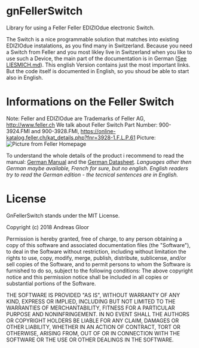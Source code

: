 # gnFellerSwitch
Library for using a Feller Feller EDIZIOdue electronic Switch.

The Switch is a nice programmable solution that matches into existing EDIZIOdue instalations, as you find many in Switzerland.
Because you need a Switch from Feller and you most likley live in Switzerland when you like to use such a Device, the main part of the documentation is in German ([See LIESMICH.md](./LIESMICH.md)). This english Version contains just the most important links. But the code itself is documented in English, so you shoud be able to start also in English.

# Informations on the Feller Switch
Note: Feller and EDIZIOdue are Trademarks of Feller AG, http://www.feller.ch
We talk about Feller Switch Part Number: 900-3924.FMI and 900-3928.FMI, https://online-katalog.feller.ch/kat_details.php?fnr=3928-1.F.L.P.61
Picture:![Picture from Feller Homepage](https://online-katalog.feller.ch/pict/FEG/FEG_3928-1.F.L.P.61.PNG "Picture of 900-3928.FMI from Feller")

To understand the whole details of the product i recommend to read the manual:  [German Manual](https://mam.schneider-electric.com/public/SUM_B-AB_Elektroniktaster_94-3924_0702-D.pdf) and the [German Datasheet](https://online-katalog.feller.ch/kat_produkt_datenblatt.php?fnr=3928-1.F.L.P.61). _Languages other then German maybe available, French for sure, but no english. English readers try to read the German edition - the tecnical sentences are in English._

# License
GnFellerSwitch stands under the MIT License.

Copyright (c) 2018 Andreas Gloor

Permission is hereby granted, free of charge, to any person obtaining a copy of this software and associated documentation files (the "Software"), to deal in the Software without restriction, including without limitation the rights to use, copy, modify, merge, publish, distribute, sublicense, and/or sell copies of the Software, and to permit persons to whom the Software is furnished to do so, subject to the following conditions: The above copyright notice and this permission notice shall be included in all copies or substantial portions of the Software.

THE SOFTWARE IS PROVIDED "AS IS", WITHOUT WARRANTY OF ANY KIND, EXPRESS OR IMPLIED, INCLUDING BUT NOT LIMITED TO THE WARRANTIES OF MERCHANTABILITY, FITNESS FOR A PARTICULAR PURPOSE AND NONINFRINGEMENT. IN NO EVENT SHALL THE AUTHORS OR COPYRIGHT HOLDERS BE LIABLE FOR ANY CLAIM, DAMAGES OR OTHER LIABILITY, WHETHER IN AN ACTION OF CONTRACT, TORT OR OTHERWISE, ARISING FROM, OUT OF OR IN CONNECTION WITH THE SOFTWARE OR THE USE OR OTHER DEALINGS IN THE SOFTWARE.
